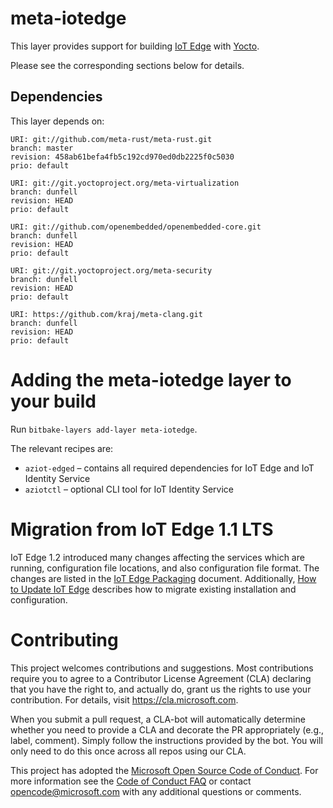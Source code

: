 meta-iotedge
===========

This layer provides support for building [IoT Edge][iotedge] with [Yocto][yocto].

Please see the corresponding sections below for details.

[iotedge]: https://github.com/azure/iotedge
[yocto]: https://www.yoctoproject.org/

Dependencies
------------
This layer depends on:

```
URI: git://github.com/meta-rust/meta-rust.git
branch: master
revision: 458ab61befa4fb5c192cd970ed0db2225f0c5030
prio: default
```

```
URI: git://git.yoctoproject.org/meta-virtualization
branch: dunfell
revision: HEAD
prio: default
```

```
URI: git://github.com/openembedded/openembedded-core.git
branch: dunfell
revision: HEAD
prio: default
```

```
URI: git://git.yoctoproject.org/meta-security
branch: dunfell
revision: HEAD
prio: default
```

```
URI: https://github.com/kraj/meta-clang.git
branch: dunfell
revision: HEAD
prio: default
```

Adding the meta-iotedge layer to your build
=================================================

Run `bitbake-layers add-layer meta-iotedge`.

The relevant recipes are:

* `aziot-edged` – contains all required dependencies for IoT Edge and IoT Identity Service
* `aziotctl` – optional CLI tool for IoT Identity Service

Migration from IoT Edge 1.1 LTS
===============================

IoT Edge 1.2 introduced many changes affecting the services which are running,
configuration file locations, and also configuration file format. The changes
are listed in the [IoT Edge Packaging][packaging] document. Additionally, [How
to Update IoT Edge][updating-guide] describes how to migrate existing
installation and configuration.

[packaging]: https://github.com/Azure/iotedge/blob/main/doc/packaging.md
[updating-guide]: https://learn.microsoft.com/azure/iot-edge/how-to-update-iot-edge?view=iotedge-1.4&tabs=ubuntu#special-case-update-from-10-or-11-to-latest-release

Contributing
============

This project welcomes contributions and suggestions.  Most contributions require you to agree to a
Contributor License Agreement (CLA) declaring that you have the right to, and actually do, grant us
the rights to use your contribution. For details, visit https://cla.microsoft.com.

When you submit a pull request, a CLA-bot will automatically determine whether you need to provide
a CLA and decorate the PR appropriately (e.g., label, comment). Simply follow the instructions
provided by the bot. You will only need to do this once across all repos using our CLA.

This project has adopted the [Microsoft Open Source Code of Conduct](https://opensource.microsoft.com/codeofconduct/).
For more information see the [Code of Conduct FAQ](https://opensource.microsoft.com/codeofconduct/faq/) or
contact [opencode@microsoft.com](mailto:opencode@microsoft.com) with any additional questions or comments.
